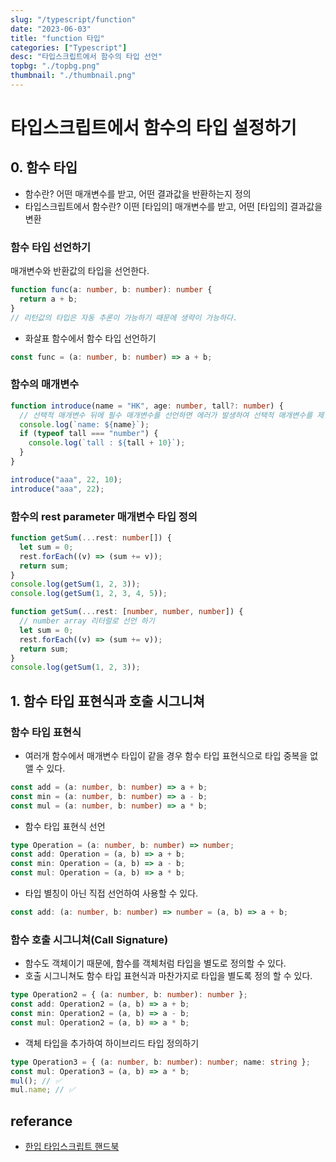 ```yaml
---
slug: "/typescript/function"
date: "2023-06-03"
title: "function 타입"
categories: ["Typescript"]
desc: "타입스크립트에서 함수의 타입 선언"
topbg: "./topbg.png"
thumbnail: "./thumbnail.png"
---
```


# 타입스크립트에서 함수의 타입 설정하기

## 0. 함수 타입

- 함수란? 어떤 매개변수를 받고, 어떤 결과값을 반환하는지 정의
- 타입스크립트에서 함수란? 이떤 [타입의] 매개변수를 받고, 어떤 [타입의] 결과값을 변환

### 함수 타입 선언하기

매개변수와 반환값의 타입을 선언한다.

```ts {numberLines}
function func(a: number, b: number): number {
  return a + b;
}
// 리턴값의 타입은 자동 추론이 가능하기 때문에 생략이 가능하다.
```

- 화살표 함수에서 함수 타입 선언하기

```ts {numberLines}
const func = (a: number, b: number) => a + b;
```

### 함수의 매개변수

```ts {numberLines}
function introduce(name = "HK", age: number, tall?: number) {
  // 선택적 매개변수 뒤에 필수 매개변수를 선언하면 에러가 발생하여 선택적 매개변수를 제일 마지막에 위치해야한다.
  console.log(`name: ${name}`);
  if (typeof tall === "number") {
    console.log(`tall : ${tall + 10}`);
  }
}

introduce("aaa", 22, 10);
introduce("aaa", 22);
```

### 함수의 rest parameter 매개변수 타입 정의

```ts {numberLines}
function getSum(...rest: number[]) {
  let sum = 0;
  rest.forEach((v) => (sum += v));
  return sum;
}
console.log(getSum(1, 2, 3));
console.log(getSum(1, 2, 3, 4, 5));
```

```ts {numberLines}
function getSum(...rest: [number, number, number]) {
  // number array 리터럴로 선언 하기
  let sum = 0;
  rest.forEach((v) => (sum += v));
  return sum;
}
console.log(getSum(1, 2, 3));
```

## 1. 함수 타입 표현식과 호출 시그니쳐

### 함수 타입 표현식

- 여러개 함수에서 매개변수 타입이 같을 경우 함수 타입 표현식으로 타입 중복을 없앨 수 있다.

```ts {numberLines}
const add = (a: number, b: number) => a + b;
const min = (a: number, b: number) => a - b;
const mul = (a: number, b: number) => a * b;
```

- 함수 타입 표현식 선언

```ts {numberLines}
type Operation = (a: number, b: number) => number;
const add: Operation = (a, b) => a + b;
const min: Operation = (a, b) => a - b;
const mul: Operation = (a, b) => a * b;
```

- 타입 별칭이 아닌 직접 선언하여 사용할 수 있다.

```ts {numberLines}
const add: (a: number, b: number) => number = (a, b) => a + b;
```

### 함수 호출 시그니쳐(Call Signature)

- 함수도 객체이기 때문에, 함수를 객체처럼 타입을 별도로 정의할 수 있다.
- 호출 시그니쳐도 함수 타입 표현식과 마찬가지로 타입을 별도록 정의 할 수 있다.

```ts {numberLines}
type Operation2 = { (a: number, b: number): number };
const add: Operation2 = (a, b) => a + b;
const min: Operation2 = (a, b) => a - b;
const mul: Operation2 = (a, b) => a * b;
```

- 객체 타입을 추가하여 하이브리드 타입 정의하기

```ts {numberLines}
type Operation3 = { (a: number, b: number): number; name: string };
const mul: Operation3 = (a, b) => a * b;
mul(); // ✅
mul.name; // ✅
```

## referance

- [한입 타입스크립트 핸드북](https://ts.winterlood.com/)
